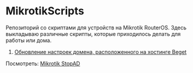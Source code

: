 # MikrotikScripts
Репозиторий со скриптами для устройств на Mikrotik RouterOS. Здесь выкладываю различные скрипты, которые приходилось делать для работы или дома. 

1. [Обновление настроек домена, расположенного на хостинге Beget](BegetDomainDnsChange.md)

Посмотреть: 
[Mikrotik StopAD](https://github.com/tarampampam/mikrotik-hosts-parser)

